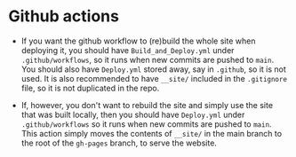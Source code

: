 # Github actions

* If you want the github workflow to (re)build the whole site when deploying it, you should have `Build_and_Deploy.yml` under `.github/workflows`, so it runs when new commits are pushed to `main`. You should also have `Deploy.yml` stored away, say in `.github`, so it is not used. It is also recommended to have `__site/` included in the `.gitignore` file, so it is not duplicated in the repo.

* If, however, you don't want to rebuild the site and simply use the site that was built locally, then you should have `Deploy.yml` under `.github/workflows` so it runs when new commits are pushed to `main`. This action simply moves the contents of `__site/` in the main branch to the root of the `gh-pages` branch, to serve the website.

